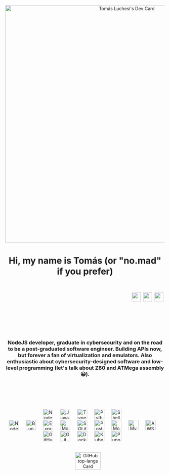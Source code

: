 <div align="center" > 
<a href="https://app.daily.dev/tomluchesi"><img src="https://api.daily.dev/devcards/v2/t1XMLE00OT3SVKwRUrdwu.png?type=wide&r=7a0" width="752" alt="Tomás Luchesi's Dev Card"/></a>
</div>

<div id="toc">
  <ul align="center" style="list-style: none">
    <summary>
      <h1>
        Hi, my name is Tomás (or "no.mad" if you prefer)
      </h1>
    </summary>
  </ul>
</div>

<br/>

<p align="right"><a href="https://github.com/Tom-L-M" target="_blank"><img src="https://img.shields.io/badge/GitHub-100000?style=for-the-badge&logo=github&logoColor=white" height="28" style="margin-right: 4px"></a> <a href="https://www.linkedin.com/in/tommachado" target="_blank"><img src="https://img.shields.io/badge/LinkedIn-0077B5?style=for-the-badge&logo=linkedin&logoColor=white" height="28" style="margin-right: 4px"></a> <a href="no.mad.devtech@gmail.com" target="_blank"><img src="https://img.shields.io/badge/Gmail-D14836?style=for-the-badge&logo=gmail&logoColor=white" height="28" style="margin-right: 4px"></a></p>

<br/>
<br/>

<div align="center" style="display: flex; justify-content: center; flex-wrap: wrap; gap: 18px; "> 
 
**<h3 align="center">NodeJS developer, graduate in cybersecurity and on the road to be a post-graduated software engineer. Building APIs now, but forever a fan of virtualization and emulators. Also enthusiastic about cybersecurity-designed software and low-level programming (let's talk about Z80 and ATMega assembly 😀). </h3>**

<br/>

<br/>

<img src="https://img.shields.io/badge/Node.js-8CC84B?logo=node.js&logoColor=white" height="32" alt="Node.js" style="margin-right: 18px"> <img src="https://img.shields.io/badge/JavaScript-F7DF1C?logo=javascript&logoColor=white" height="32" alt="JavaScript" style="margin-right: 18px"> <img src="https://img.shields.io/badge/TypeScript-3178C6?logo=typescript&logoColor=white" height="32" alt="TypeScript" style="margin-right: 18px"> <img src="https://img.shields.io/badge/Python-306998?logo=python&logoColor=white" height="32" alt="Python" style="margin-right: 18px"> <img src="https://img.shields.io/badge/Shell-4EAA25?logo=gnu-bash&logoColor=white" height="32" alt="Shell" style="margin-right: 18px"> 
<br/>
<img src="https://cdn.jsdelivr.net/gh/devicons/devicon/icons/nodejs/nodejs-original.svg" height="32" alt="Node.js" style="margin-right: 18px"> <img src="https://cdn.jsdelivr.net/gh/devicons/devicon@latest/icons/bun/bun-original.svg" height="32" alt="Bun" style="margin-right: 18px"> <img src="https://cdn.jsdelivr.net/gh/devicons/devicon/icons/express/express-original.svg" height="32" alt="Express" style="margin-right: 18px"> <img src="https://cdn.jsdelivr.net/gh/devicons/devicon/icons/mocha/mocha-plain.svg" height="32" alt="Mocha" style="margin-right: 18px"> <img src="https://cdn.jsdelivr.net/gh/devicons/devicon/icons/sqlite/sqlite-original.svg" height="32" alt="SQLite" style="margin-right: 18px"> <img src="https://cdn.jsdelivr.net/gh/devicons/devicon/icons/postgresql/postgresql-original.svg" height="32" alt="PostgreSQL" style="margin-right: 18px"> <img src="https://cdn.jsdelivr.net/gh/devicons/devicon/icons/mongodb/mongodb-original.svg" height="32" alt="MongoDB" style="margin-right: 18px"> <img src="https://cdn.jsdelivr.net/gh/devicons/devicon/icons/mysql/mysql-original.svg" height="32" alt="MySQL" style="margin-right: 18px"> <img src="https://cdn.jsdelivr.net/gh/devicons/devicon@latest/icons/amazonwebservices/amazonwebservices-original-wordmark.svg" height="32" alt="AWS" style="margin-right: 18px"> <img src="https://cdn.jsdelivr.net/gh/devicons/devicon/icons/github/github-original.svg" height="32" alt="GitHub" style="margin-right: 18px"> <img src="https://cdn.jsdelivr.net/gh/devicons/devicon/icons/git/git-original.svg" height="32" alt="Git" style="margin-right: 18px"> <img src="https://cdn.jsdelivr.net/gh/devicons/devicon/icons/docker/docker-original.svg" height="32" alt="Docker" style="margin-right: 18px"> <img src="https://cdn.jsdelivr.net/gh/devicons/devicon/icons/kubernetes/kubernetes-original.svg" height="32" alt="Kubernetes" style="margin-right: 18px"> <img src="https://cdn.jsdelivr.net/gh/devicons/devicon/icons/puppeteer/puppeteer-original.svg" height="32" alt="Puppeteer" style="margin-right: 18px">

<br/>

<br/>

<img width="40%" src="https://github-readme-stats.vercel.app/api/top-langs?username=Tom-L-M&theme=react&hide_title=false&layout=compact&langs_count=6&hide_progress=false&card_width=400" alt="GitHub top-langs Card" />
</div>
